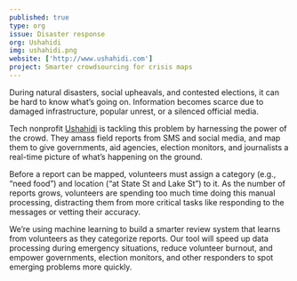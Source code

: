 ```yaml
---
published: true
type: org
issue: Disaster response
org: Ushahidi
img: ushahidi.png
website: ['http://www.ushahidi.com']
project: Smarter crowdsourcing for crisis maps
---
```


During natural disasters, social upheavals, and contested elections, it
can be hard to know what’s going on. Information becomes scarce due to damaged infrastructure, popular unrest, or a silenced official media.

Tech nonprofit [Ushahidi](http://www.ushahidi.com) is tackling this problem by harnessing the power of the crowd. They amass field reports from SMS and social media, and map them to give governments, aid agencies, election monitors, and journalists a real-time picture of what’s happening on the ground. 

Before a report can be mapped, volunteers must assign a category (e.g., “need food”) and location (“at State St and Lake St”) to it. As the number of reports grows, volunteers are spending too much time doing this manual processing, distracting them from more critical tasks like responding to the messages or vetting their accuracy.

We’re using machine learning to build a smarter review system that
learns from volunteers as they categorize reports. Our tool will
speed up data processing during emergency situations, reduce volunteer
burnout, and empower governments, election monitors, and other responders to spot emerging problems more quickly.
